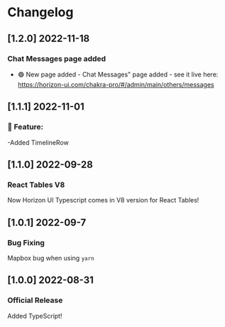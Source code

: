 # Changelog

## [1.2.0] 2022-11-18
### Chat Messages page added
- 🟢 New page added - Chat Messages" page added - see it live here: https://horizon-ui.com/chakra-pro/#/admin/main/others/messages
## [1.1.1] 2022-11-01
### 🚀 Feature:
-Added TimelineRow
## [1.1.0] 2022-09-28
### React Tables V8
Now Horizon UI Typescript comes in V8 version for React Tables!
## [1.0.1] 2022-09-7
### Bug Fixing 
Mapbox bug when using `yarn`
## [1.0.0] 2022-08-31
### Official Release
Added TypeScript!
